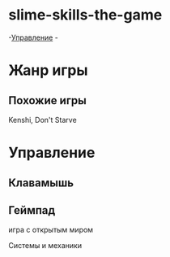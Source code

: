 # slime-skills-the-game

-[Управление](#управление)
-[]()

# Жанр игры

## Похожие игры

Kenshi, Don't Starve

# Управление

## Клавамышь

## Геймпад



игра с открытым миром



Системы и механики



